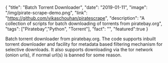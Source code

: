 {
  "title": "Batch Torrent Downloader",
  "date": "2019-01-11",
  "image": "/img/pirate-scrape-demo.png",
  "link": "https://github.com/vikaschouhan/piratescrape",
  "description": "A collection of scripts for batch downloading of torrents from piratebay.org",
  "tags": ["Piratebay","Python", "Torrent"],
  "fact": "",
  "featured":true
}

Batch torrent downloader from piratebay.org. The code supports inbuilt torrent downloader and facility for metadata based filtering mechanism for selective downloads. It also supports downloading via the tor network (onion urls), if normal url(s) is banned for some reason.
